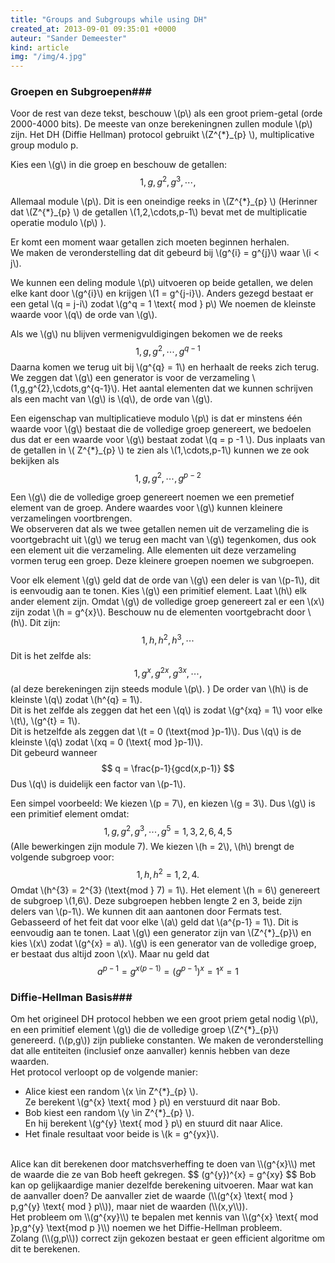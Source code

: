 ```yaml
---
title: "Groups and Subgroups while using DH"
created_at: 2013-09-01 09:35:01 +0000
auteur: "Sander Demeester"
kind: article
img: "/img/4.jpg"
---
```

### Groepen en Subgroepen###

Voor de rest van deze tekst, beschouw \\(p\\) als een groot priem-getal (orde 2000-4000 bits). De meeste van onze berekeningnen zullen module \\(p\\) zijn. 
Het DH (Diffie Hellman) protocol gebruikt \\(Z^{*}_{p} \\), multiplicative group modulo p.

Kies een \\(g\\) in die groep en beschouw de getallen:
<notextile>
$$
	1,g,g^{2},g^{3},\cdots,
$$
</notextile>

Allemaal module \\(p\\). Dit is een oneindige reeks in \\(Z^{\*}\_{p} \\) (Herinner dat \\(Z^{\*}_{p} \\) de getallen \\(1,2,\cdots,p-1\\) bevat met de multiplicatie operatie modulo 
\\(p\\) ).

Er komt een moment waar getallen zich moeten beginnen herhalen.<br>
We maken de veronderstelling dat dit gebeurd bij \\(g^{i} = g^{j}\\) waar \\(i < j\\). 

We kunnen een deling module \\(p\\) uitvoeren op beide getallen, we delen elke kant door \\(g^{i}\\) en krijgen \\(1 = g^{j-i}\\). 
Anders gezegd bestaat er een getal \\(q = j-i\\) zodat \\(g^q = 1 \text{ mod } p\\) We noemen de kleinste waarde voor \\(q\\) de orde van \\(g\\).

Als we \\(g\\) nu blijven vermenigvuldigingen bekomen we de reeks
<notextile>
$$
1,g,g^{2},\cdots,g^{q-1}
$$
</notextile>
Daarna komen we terug uit bij \\(g^{q} = 1\\) en herhaalt de reeks zich terug. We zeggen dat \\(g\\) een generator is voor de verzameling \\(1,g,g^{2},\cdots,g^{q-1}\\). Het aantal elementen dat we kunnen schrijven als een macht van \\(g\\) is \\(q\\), de orde van \\(g\\).

Een eigenschap van multiplicatieve modulo \\(p\\) is dat er minstens één waarde voor \\(g\\) bestaat die de volledige groep genereert, we bedoelen dus dat er een waarde voor \\(g\\) bestaat zodat \\(q = p -1 \\). Dus inplaats van de getallen in \\( Z^{\*}\_{p} \\) te zien als \\(1,\cdots,p-1\\) kunnen we ze ook bekijken als 
<notextile>
$$
	1,g,g^{2},\cdots,g^{p-2}
$$
</notextile>

Een \\(g\\) die de volledige groep genereert noemen we een premetief element van de groep. Andere waardes voor \\(g\\) kunnen kleinere verzamelingen voortbrengen.<br>
We observeren dat als we twee getallen nemen uit de verzameling die is voortgebracht uit \\(g\\) we terug een macht van \\(g\\) tegenkomen, dus ook een element uit die verzameling. Alle elementen uit deze verzameling vormen terug een groep. Deze kleinere groepen noemen we subgroepen.

Voor elk element \\(g\\) geld dat de orde van \\(g\\) een deler is van \\(p-1\\), dit is eenvoudig aan te tonen. Kies \\(g\\) een primitief element. Laat \\(h\\) elk ander element zijn. Omdat \\(g\\) de volledige groep genereert zal er een \\(x\\) zijn zodat \\(h = g^{x}\\). Beschouw nu de elementen voortgebracht door \\(h\\). Dit zijn:
<notextile>
$$
1,h,h^{2},h^{3},\cdots
$$
</notextile>
Dit is het zelfde als:
<notextile>
$$
1,g^{x},g^{2x},g^{3x},\cdots, 
$$
</notextile>
(al deze berekeningen zijn steeds module \\(p\\). )
De order van \\(h\\) is de kleinste \\(q\\) zodat \\(h^{q} = 1\\).<br>
Dit is het zelfde als zeggen dat het een \\(q\\) is zodat \\(g^{xq} = 1\\) voor elke \\(t\\), \\(g^{t} = 1\\). <br>
Dit is hetzelfde als zeggen dat \\(t = 0 (\text{mod }p-1)\\). Dus \\(q\\) is de kleinste \\(q\\) zodat \\(xq = 0 (\text{ mod }p-1)\\). <br>
Dit gebeurd wanneer
<notextile>
$$
q = \frac{p-1}{gcd(x,p-1)}
$$
</notextile>
Dus \\(q\\) is duidelijk een factor van \\(p-1\\).

Een simpel voorbeeld:
We kiezen \\(p = 7\\), en kiezen \\(g = 3\\). Dus \\(g\\) is een primitief element omdat:
<notextile>
$$
1,g,g^{2},g^{3},\cdots,g^{5} = 1,3,2,6,4,5
$$
</notextile>
(Alle bewerkingen zijn module 7).
We kiezen \\(h = 2\\), \\(h\\) brengt de volgende subgroep voor:
<notextile>
$$
1,h,h^{2} = 1,2,4.
$$
</notextile>
Omdat \\(h^{3} = 2^{3} (\text{mod } 7) = 1\\). Het element \\(h = 6\\) genereert de subgroep \\(1,6\\). Deze subgroepen hebben lengte 2 en 3, beide zijn delers van \\(p-1\\). 
We kunnen dit aan aantonen door Fermats test. Gebasseerd of het feit dat voor elke \\(a\\) geld dat \\(a^{p-1} = 1\\). Dit is eenvoudig aan te tonen. Laat \\(g\\) een generator zijn van \\(Z^{\*}\_{p}\\) en kies \\(x\\) zodat \\(g^{x} = a\\). \\(g\\) is een generator van de volledige groep, er bestaat dus altijd zoon \\(x\\). Maar nu geld dat
<notextile>
$$
a^{p-1} = g^{x(p-1)} = (g^{p-1})^{x} = 1^{x} = 1
$$
</notextile>

### Diffie-Hellman Basis###
Om het origineel DH protocol hebben we een groot priem getal nodig \\(p\\), en een primitief element \\(g\\) die de volledige groep \\(Z^{\*}\_{p}\\) genereerd.
(\\(p,g\\)) zijn publieke constanten. We maken de veronderstelling dat alle entiteiten (inclusief onze aanvaller) kennis hebben van deze waarden.<br>
Het protocol verloopt op de volgende manier:
- Alice kiest een random \\(x \in Z^{\*}\_{p} \\).<br>
  Ze berekent \\(g^{x} \text{ mod } p\\) en verstuurd dit naar Bob.<br>
- Bob kiest een random \\(y \in Z^{\*}\_{p} \\).<br>
  En hij berekent \\(g^{y} \text{ mod } p\\) en stuurd dit naar Alice.<br>
- Het finale resultaat voor beide is \\(k = g^{yx}\\).<br>
<br>
Alice kan dit berekenen door matchsverheffing te doen van \\(g^{x}\\) met de waarde die ze van Bob heeft gekregen.
<notextile>
$$
(g^{y})^{x} = g^{xy}
$$
</notextile>
Bob kan op gelijkaardige manier dezelfde berekening uitvoeren. Maar wat kan de aanvaller doen?
De aanvaller ziet de waarde (\\(g^{x} \text{ mod } p,g^{y} \text{ mod } p\\)), maar niet de waarden (\\(x,y\\)). <br>
Het probleem om \\(g^{xy}\\) te bepalen met kennis van \\(g^{x} \text{ mod }p,g^{y} \text{mod p }\\) noemen we het Diffie-Hellman probleem. <br>
Zolang (\\(g,p\\)) correct zijn gekozen bestaat er geen efficient algoritme om dit te berekenen.
